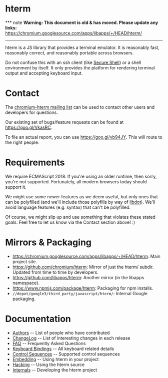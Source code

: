 # hterm

*** note
**Warning: This document is old & has moved.  Please update any links:**<br>
https://chromium.googlesource.com/apps/libapps/+/HEAD/hterm/
***

hterm is a JS library that provides a terminal emulator.  It is reasonably fast,
reasonably correct, and reasonably portable across browsers.

Do not confuse this with an ssh client (like [Secure Shell](../nassh/)) or a
shell environment by itself.  It only provides the platform for rendering
terminal output and accepting keyboard input.

# Contact

The [chromium-hterm mailing list] can be used to contact other users and
developers for questions.

Our existing set of bugs/feature requests can be found at
<https://goo.gl/VkasRC>.

To file an actual report, you can use <https://goo.gl/vb94JY>.  This will route
to the right people.

# Requirements

We require ECMAScript 2018.  If you're using an older runtime, then sorry,
you're not supported.  Fortunately, all modern browsers today should support it.

We might use some newer features as we deem useful, but only ones that can be
polyfilled (and we'll include those polyfills by way of [libdot]).  We'll avoid
language features (e.g. syntax) that can't be polyfilled.

Of course, we might slip up and use something that violates these stated goals.
Feel free to let us know via the Contact section above! :)

# Mirrors & Packaging

* https://chromium.googlesource.com/apps/libapps/+/HEAD/hterm: Main project site.
* https://github.com/chromium/hterm: Mirror of just the hterm/ subdir.
  Updated from time to time by developers.
* https://github.com/libapps/hterm: Another mirror (in the libapps namespace).
* https://www.npmjs.com/package/hterm: Packaging for npm installs.
* `//depot/google3/third_party/javascript/hterm/`: Internal Google packaging.

# Documentation

* [Authors](./doc/AUTHORS.md) -- List of people who have contributed
* [ChangeLog](./doc/ChangeLog.md) -- List of interesting changes in each release
* [FAQ](../nassh/doc/FAQ.md) -- Frequently Asked Questions
* [Keyboard Bindings](./doc/KeyboardBindings.md) -- All keyboard related details
* [Control Sequences](./doc/ControlSequences.md) -- Supported control sequences
* [Embedding](./doc/embed.md) -- Using hterm in your project
* [Hacking](./doc/hack.md) -- Using the hterm source
* [Internals](./doc/internals/) -- Developing the hterm project

[chromium-hterm mailing list]: https://groups.google.com/a/chromium.org/forum/?fromgroups#!forum/chromium-hterm
[libdot]: ../libdot
